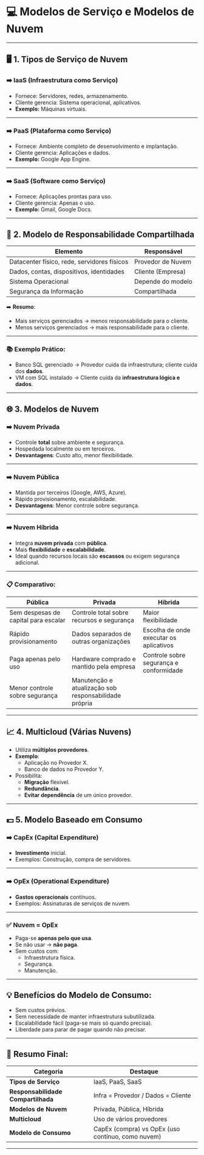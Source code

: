 # &#x1F4BB; Modelos de Serviço e Modelos de Nuvem

---

## &#x1F5A5;&#xFE0F; **1. Tipos de Serviço de Nuvem**

### ➡️ IaaS (Infraestrutura como Serviço)
- Fornece: Servidores, redes, armazenamento.
- Cliente gerencia: Sistema operacional, aplicativos.
- **Exemplo:** Máquinas virtuais.

---

### ➡️ PaaS (Plataforma como Serviço)
- Fornece: Ambiente completo de desenvolvimento e implantação.
- Cliente gerencia: Aplicações e dados.
- **Exemplo:** Google App Engine.

---

### ➡️ SaaS (Software como Serviço)
- Fornece: Aplicações prontas para uso.
- Cliente gerencia: Apenas o uso.
- **Exemplo:** Gmail, Google Docs.

---

## &#x1F91D; **2. Modelo de Responsabilidade Compartilhada**

| **Elemento**                                | **Responsável**      |
|----------------------------------------------|----------------------|
| Datacenter físico, rede, servidores físicos  | Provedor de Nuvem    |
| Dados, contas, dispositivos, identidades     | Cliente (Empresa)    |
| Sistema Operacional                          | Depende do modelo    |
| Segurança da Informação                      | Compartilhada        |

➡️ **Resumo**:
- Mais serviços gerenciados → menos responsabilidade para o cliente.
- Menos serviços gerenciados → mais responsabilidade para o cliente.

---

### &#x1F4DA; **Exemplo Prático:**

- Banco SQL gerenciado → Provedor cuida da infraestrutura; cliente cuida dos **dados**.
- VM com SQL instalado → Cliente cuida da **infraestrutura lógica e dados**.

---

## &#x1F310; **3. Modelos de Nuvem**

### ➡️ Nuvem Privada
- Controle **total** sobre ambiente e segurança.
- Hospedada localmente ou em terceiros.
- **Desvantagens**: Custo alto, menor flexibilidade.

---

### ➡️ Nuvem Pública
- Mantida por terceiros (Google, AWS, Azure).
- Rápido provisionamento, escalabilidade.
- **Desvantagens**: Menor controle sobre segurança.

---

### ➡️ Nuvem Híbrida
- Integra **nuvem privada** com **pública**.
- Mais **flexibilidade** e **escalabilidade**.
- Ideal quando recursos locais são **escassos** ou exigem segurança adicional.

---

### &#x1F4CB; **Comparativo:**

| **Pública**                                                | **Privada**                                          | **Híbrida**                             |
|-----------------------------------------------------------|------------------------------------------------------|-----------------------------------------|
| Sem despesas de capital para escalar                      | Controle total sobre recursos e segurança            | Maior flexibilidade                     |
| Rápido provisionamento                                    | Dados separados de outras organizações               | Escolha de onde executar os aplicativos |
| Paga apenas pelo uso                                      | Hardware comprado e mantido pela empresa              | Controle sobre segurança e conformidade |
| Menor controle sobre segurança                            | Manutenção e atualização sob responsabilidade própria |                                         |

---

## &#x1F4C8; **4. Multicloud (Várias Nuvens)**

- Utiliza **múltiplos provedores**.
- **Exemplo**:
  - Aplicação no Provedor X.
  - Banco de dados no Provedor Y.
- Possibilita:
  - **Migração** flexível.
  - **Redundância**.
  - **Evitar dependência** de um único provedor.

---

## &#x1F4B5; **5. Modelo Baseado em Consumo**

### ➡️ CapEx (Capital Expenditure)
- **Investimento** inicial.
- Exemplos: Construção, compra de servidores.

---

### ➡️ OpEx (Operational Expenditure)
- **Gastos operacionais** contínuos.
- Exemplos: Assinaturas de serviços de nuvem.

---

### ✅ **Nuvem = OpEx**
- Paga-se **apenas pelo que usa**.
- Se não usar → **não paga**.
- Sem custos com:
  - Infraestrutura física.
  - Segurança.
  - Manutenção.

---

## &#x1F4A1; **Benefícios do Modelo de Consumo:**

- Sem custos prévios.
- Sem necessidade de manter infraestrutura subutilizada.
- Escalabilidade fácil (paga-se mais só quando precisa).
- Liberdade para parar de pagar quando não precisar.

---

## &#x1F4E2; **Resumo Final:**

| **Categoria**                        | **Destaque**                                           |
|---------------------------------------|-------------------------------------------------------|
| **Tipos de Serviço**                 | IaaS, PaaS, SaaS                                      |
| **Responsabilidade Compartilhada**   | Infra = Provedor / Dados = Cliente                    |
| **Modelos de Nuvem**                 | Privada, Pública, Híbrida                             |
| **Multicloud**                       | Uso de vários provedores                              |
| **Modelo de Consumo**                | CapEx (compra) vs OpEx (uso contínuo, como nuvem)     |

---

